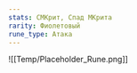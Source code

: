 ```yaml
---
stats: СМКрит, Спад МКрита
rarity: Фиолетовый
rune_type: Атака
---
```

![[Temp/Placeholder_Rune.png]]
